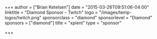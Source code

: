 +++
author = ["Brian Ketelsen"]
date = "2015-03-26T09:51:06-04:00"
linktitle = "Diamond Sponsor - Twitch"
logo = "/images/temp-logos/twitch.png"
sponsorclass = "diamond"
sponsorlevel = "Diamond"
sponsors = ["diamond"]
title = "xpient"
type = "sponsor"

+++

